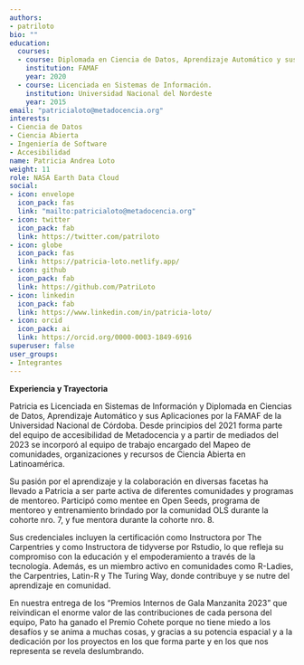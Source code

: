 ```yaml
---
authors:
- patriloto
bio: ""
education:
  courses:
  - course: Diplomada en Ciencia de Datos, Aprendizaje Automático y sus Aplicaciones.
    institution: FAMAF 
    year: 2020
  - course: Licenciada en Sistemas de Información.
    institution: Universidad Nacional del Nordeste 
    year: 2015
email: "patricialoto@metadocencia.org"
interests:
- Ciencia de Datos
- Ciencia Abierta
- Ingeniería de Software
- Accesibilidad
name: Patricia Andrea Loto
weight: 11
role: NASA Earth Data Cloud
social:
- icon: envelope
  icon_pack: fas
  link: "mailto:patricialoto@metadocencia.org"
- icon: twitter
  icon_pack: fab
  link: https://twitter.com/patriloto
- icon: globe
  icon_pack: fas
  link: https://patricia-loto.netlify.app/
- icon: github
  icon_pack: fab
  link: https://github.com/PatriLoto
- icon: linkedin
  icon_pack: fab
  link: https://www.linkedin.com/in/patricia-loto/
- icon: orcid
  icon_pack: ai
  link: https://orcid.org/0000-0003-1849-6916
superuser: false
user_groups:
- Integrantes
---
```


**Experiencia y Trayectoria**

Patricia es Licenciada en Sistemas de Información y Diplomada en Ciencias de Datos, Aprendizaje Automático y sus Aplicaciones por la FAMAF de la Universidad Nacional de Córdoba. Desde principios del 2021 forma parte del equipo de accesibilidad de Metadocencia y a partir de mediados del 2023 se incorporó al equipo de trabajo encargado del Mapeo de comunidades, organizaciones y recursos de Ciencia Abierta en Latinoamérica. 

Su pasión por el aprendizaje y la colaboración en diversas facetas ha llevado a Patricia a ser parte activa de diferentes comunidades y programas de mentoreo. Participó como mentee en Open Seeds, programa de mentoreo y entrenamiento brindado por la comunidad OLS durante la cohorte nro. 7, y fue mentora durante la cohorte nro. 8. 

Sus credenciales incluyen la certificación como Instructora por The Carpentries y como Instructora de tidyverse por Rstudio, lo que refleja su compromiso con la educación y el empoderamiento a través de la tecnología. Además, es un miembro activo en comunidades como R-Ladies, the Carpentries, Latin-R y The Turing Way, donde contribuye y se nutre del aprendizaje en comunidad. 

En nuestra entrega de los “Premios Internos de Gala Manzanita 2023” que reivindican el enorme valor de las contribuciones de cada persona del equipo, Pato ha ganado el Premio Cohete porque no tiene miedo a los desafíos y se anima a muchas cosas, y gracias a su potencia espacial y a la dedicación por los proyectos en los que forma parte y en los que nos representa se revela deslumbrando.

